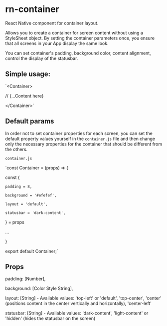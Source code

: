 # rn-container
React Native component for container layout.

Allows you to create a container for screen content without using a StyleSheet object. By setting the container parameters once, you ensure that all screens in your App display the same look.

You can set container's padding, background color, content alignment, control the display of the statusbar.

## Simple usage:

`&lt;Container>

  //  {...Content here}
  
&lt;/Container>`

## Default params

In order not to set container properties for each screen, you can set the default property values yourself in the `container.js` file and then change only the necessary properties for the container that should be different from the others.

`container.js`

`const Container = (props) => {

  const {
  
    padding = 8,
    
    background = '#efefef',
    
    layout = 'default',
    
    statusbar = 'dark-content',
    
  } = props
  
  
  ...
  
  
}

export default Container;`

## Props

padding: [Number],

background: [Color Style String],

layout: [String] - Available values: 'top-left' or 'default', 'top-center', 'center' (positions content in the center vertically and horizontally), 'center-left'

statusbar: [String] - Available values: 'dark-content', 'light-content' or 'hidden' (hides the statusbar on the screen) 

